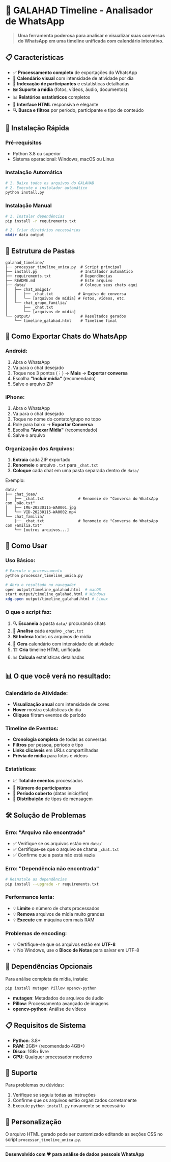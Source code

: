 # 🏰 GALAHAD Timeline - Analisador de WhatsApp

> **Uma ferramenta poderosa para analisar e visualizar suas conversas do WhatsApp em uma timeline unificada com calendário interativo.**

## 📋 Características

- ✅ **Processamento completo** de exportações do WhatsApp
- 📅 **Calendário visual** com intensidade de atividade por dia
- 👥 **Indexação de participantes** e estatísticas detalhadas
- 🖼️ **Suporte a mídia** (fotos, vídeos, áudio, documentos)
- 📊 **Relatórios estatísticos** completos
- 🎨 **Interface HTML** responsiva e elegante
- 🔍 **Busca e filtros** por período, participante e tipo de conteúdo

## 🚀 Instalação Rápida

### Pré-requisitos
- Python 3.8 ou superior
- Sistema operacional: Windows, macOS ou Linux

### Instalação Automática
```bash
# 1. Baixe todos os arquivos do GALAHAD
# 2. Execute o instalador automático
python install.py
```

### Instalação Manual
```bash
# 1. Instalar dependências
pip install -r requirements.txt

# 2. Criar diretórios necessários
mkdir data output
```

## 📁 Estrutura de Pastas

```
galahad_timeline/
├── processar_timeline_unica.py  # Script principal
├── install.py                   # Instalador automático
├── requirements.txt             # Dependências
├── README.md                    # Este arquivo
├── data/                        # Coloque seus chats aqui
│   ├── chat_amigo1/
│   │   ├── _chat.txt           # Arquivo de conversa
│   │   └── [arquivos de mídia] # Fotos, vídeos, etc.
│   └── chat_grupo_familia/
│       ├── _chat.txt
│       └── [arquivos de mídia]
└── output/                      # Resultados gerados
    └── timeline_galahad.html    # Timeline final
```

## 📱 Como Exportar Chats do WhatsApp

### Android:
1. Abra o WhatsApp
2. Vá para o chat desejado
3. Toque nos 3 pontos (⋮) → **Mais** → **Exportar conversa**
4. Escolha **"Incluir mídia"** (recomendado)
5. Salve o arquivo ZIP

### iPhone:
1. Abra o WhatsApp
2. Vá para o chat desejado
3. Toque no nome do contato/grupo no topo
4. Role para baixo → **Exportar Conversa**
5. Escolha **"Anexar Mídia"** (recomendado)
6. Salve o arquivo

### Organização dos Arquivos:
1. **Extraia** cada ZIP exportado
2. **Renomeie** o arquivo `.txt` para `_chat.txt`
3. **Coloque** cada chat em uma pasta separada dentro de `data/`

Exemplo:
```
data/
├── chat_joao/
│   ├── _chat.txt               # Renomeie de "Conversa do WhatsApp com João.txt"
│   ├── IMG-20230115-WA0001.jpg
│   └── VID-20230115-WA0002.mp4
└── chat_familia/
    ├── _chat.txt               # Renomeie de "Conversa do WhatsApp com Família.txt"
    └── [outros arquivos...]
```

## 🎯 Como Usar

### Uso Básico:
```bash
# Execute o processamento
python processar_timeline_unica.py

# Abra o resultado no navegador
open output/timeline_galahad.html  # macOS
start output/timeline_galahad.html # Windows
xdg-open output/timeline_galahad.html # Linux
```

### O que o script faz:
1. 🔍 **Escaneia** a pasta `data/` procurando chats
2. 📖 **Analisa** cada arquivo `_chat.txt`
3. 🖼️ **Indexa** todos os arquivos de mídia
4. 📅 **Gera** calendário com intensidade de atividade
5. 🏗️ **Cria** timeline HTML unificada
6. 📊 **Calcula** estatísticas detalhadas

## 📊 O que você verá no resultado:

### Calendário de Atividade:
- **Visualização anual** com intensidade de cores
- **Hover** mostra estatísticas do dia
- **Cliques** filtram eventos do período

### Timeline de Eventos:
- **Cronologia completa** de todas as conversas
- **Filtros** por pessoa, período e tipo
- **Links clicáveis** em URLs compartilhadas
- **Prévia de mídia** para fotos e vídeos

### Estatísticas:
- 📈 **Total de eventos** processados
- 👥 **Número de participantes**
- 📅 **Período coberto** (datas início/fim)
- 💬 **Distribuição** de tipos de mensagem

## 🛠️ Solução de Problemas

### Erro: "Arquivo não encontrado"
- ✅ Verifique se os arquivos estão em `data/`
- ✅ Certifique-se que o arquivo se chama `_chat.txt`
- ✅ Confirme que a pasta não está vazia

### Erro: "Dependência não encontrada"
```bash
# Reinstale as dependências
pip install --upgrade -r requirements.txt
```

### Performance lenta:
- 💡 **Limite** o número de chats processados
- 💡 **Remova** arquivos de mídia muito grandes
- 💡 **Execute** em máquina com mais RAM

### Problemas de encoding:
- 💡 Certifique-se que os arquivos estão em **UTF-8**
- 💡 No Windows, use o **Bloco de Notas** para salvar em UTF-8

## 🔧 Dependências Opcionais

Para análise completa de mídia, instale:
```bash
pip install mutagen Pillow opencv-python
```

- **mutagen**: Metadados de arquivos de áudio
- **Pillow**: Processamento avançado de imagens
- **opencv-python**: Análise de vídeos

## 📋 Requisitos de Sistema

- **Python**: 3.8+
- **RAM**: 2GB+ (recomendado 4GB+)
- **Disco**: 1GB+ livre
- **CPU**: Qualquer processador moderno

## 📧 Suporte

Para problemas ou dúvidas:
1. Verifique se seguiu todas as instruções
2. Confirme que os arquivos estão organizados corretamente
3. Execute `python install.py` novamente se necessário

## 🎨 Personalização

O arquivo HTML gerado pode ser customizado editando as seções CSS no script `processar_timeline_unica.py`.

---

**Desenvolvido com ❤️ para análise de dados pessoais WhatsApp**
